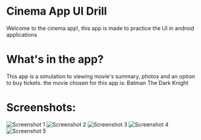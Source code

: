 # Cinema App UI Drill
Welcome to the cinema app!, this app is made to practice the UI in android applications

# What's in the app?
This app is a simulation to viewing movie's summary, photos and an option to buy tickets.
the movie chosen for this app is: Batman The Dark Knight


# Screenshots:
![Screenshot 1](/CinemaApp%20pics/1.png)
![Screenshot 2](/CinemaApp%20pics/2.png)
![Screenshot 3](/CinemaApp%20pics/3.png)
![Screenshot 4](/CinemaApp%20pics/4.png)
![Screenshot 5](/CinemaApp%20pics/5.png)
